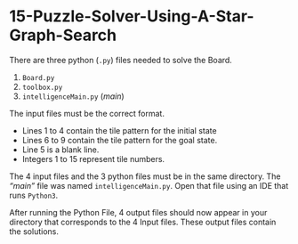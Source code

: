 # 15-Puzzle-Solver-Using-A-Star-Graph-Search

There are three python (`.py`) files needed to solve the Board. 

1. `Board.py`
2. `toolbox.py`
3. `intelligenceMain.py` (*main*)

The input files must be the correct format.

- Lines 1 to 4 contain the tile pattern for the initial state
- Lines 6 to 9 contain the tile pattern for the goal state. 
- Line 5 is a blank line. 
- Integers 1 to 15 represent tile numbers.

The 4 input files and the 3 python files must be in the same directory. The *“main”* file was named `intelligenceMain.py`. Open that file using an IDE that runs `Python3`.

After running the Python File, 4 output files should now appear in your directory that corresponds to the 4 Input files. These output files contain the solutions.
